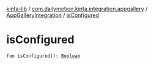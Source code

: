 [kinta-lib](../../index.md) / [com.dailymotion.kinta.integration.appgallery](../index.md) / [AppGalleryIntegration](index.md) / [isConfigured](./is-configured.md)

# isConfigured

`fun isConfigured(): `[`Boolean`](https://kotlinlang.org/api/latest/jvm/stdlib/kotlin/-boolean/index.html)